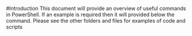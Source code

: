 #Introduction
This document will provide an overview of useful commands in PowerShell. If an example is required then it will provided below the command. Please see the other folders and files for examples of code and scripts

